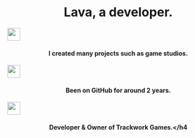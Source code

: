<!--
Licensed under the ISC License.

Copyright (c) 2023 Lava

Permission to use, copy, modify, and/or distribute this software for any
purpose with or without fee is hereby granted, provided that the above
copyright notice and this permission notice appear in all copies.

THE SOFTWARE IS PROVIDED "AS IS" AND THE AUTHOR DISCLAIMS ALL WARRANTIES WITH
REGARD TO THIS SOFTWARE INCLUDING ALL IMPLIED WARRANTIES OF MERCHANTABILITY
AND FITNESS. IN NO EVENT SHALL THE AUTHOR BE LIABLE FOR ANY SPECIAL, DIRECT,
INDIRECT, OR CONSEQUENTIAL DAMAGES OR ANY DAMAGES WHATSOEVER RESULTING FROM
LOSS OF USE, DATA OR PROFITS, WHETHER IN AN ACTION OF CONTRACT, NEGLIGENCE OR
OTHER TORTIOUS ACTION, ARISING OUT OF OR IN CONNECTION WITH THE USE OR
PERFORMANCE OF THIS SOFTWARE.
-->

<link href="https://cdn.jsdelivr.net/npm/bootstrap@5.3.0-alpha1/dist/css/bootstrap.min.css" rel="stylesheet" integrity="sha384-GLhlTQ8iRABdZLl6O3oVMWSktQOp6b7In1Zl3/Jr59b6EGGoI1aFkw7cmDA6j6gD" crossorigin="anonymous">

<h1 align="center">Lava, a developer.</h1>

<img align="center" src=https://upload.wikimedia.org/wikipedia/commons/thumb/9/9a/Visual_Studio_Code_1.35_icon.svg/2048px-Visual_Studio_Code_1.35_icon.svg.png width="29px"> <h4 align="center">I created many projects such as game studios.</h4>

<img align="center" src=https://cdn-icons-png.flaticon.com/512/25/25231.png width="29px"> <h4 align="center">Been on GitHub for around 2 years.</h4>

<img align="center-image" src=https://i.imgur.com/4SMiliN.png width="29px"> <h4 align="center">Developer & Owner of Trackwork Games.</h4
